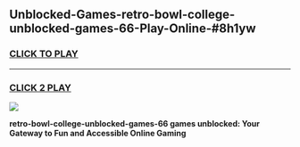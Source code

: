 
## Unblocked-Games-retro-bowl-college-unblocked-games-66-Play-Online-#8h1yw
<h3>
<a href="https://premium.freeplayer.one?title=retro-bowl-college-unblocked-games-66&ref=27F">CLICK TO PLAY</a></h3>
<hr>

<h3>
<a href="https://premium.freeplayer.one?title=retro-bowl-college-unblocked-games-66&ref=27F">CLICK 2 PLAY</a>
  
</h3>

<a href="https://premium.freeplayer.one?title=retro-bowl-college-unblocked-games-66&ref=27F"><img src="https://clearcache.store/games.png"></a>


**retro-bowl-college-unblocked-games-66 games unblocked: Your Gateway to Fun and Accessible Online Gaming**
